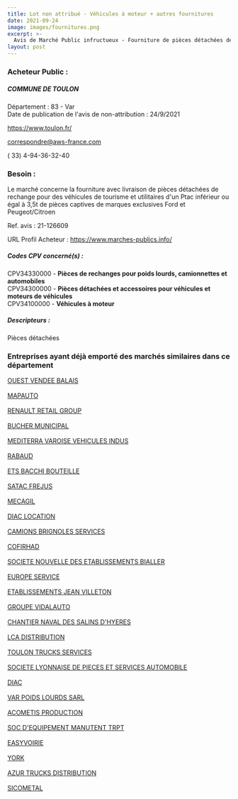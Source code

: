 ```yaml
---
title: Lot non attribué - Véhicules à moteur + autres fournitures
date: 2021-09-24
image: images/fournitures.png
excerpt: >-
  Avis de Marché Public infructueux - Fourniture de pièces détachées de rechange pour des véhicules de tourisme et utilitaires d'un Ptac inférieur ou égal à 3,5t de pièces captives de marques exclusives Ford et Peugeot
layout: post
---
```


### Acheteur Public :
##### COMMUNE DE TOULON
Département : 83 - Var<br/>
Date de publication de l'avis de non-attribution : 24/9/2021


https://www.toulon.fr/

correspondre@aws-france.com

( 33) 4-94-36-32-40
### Besoin :

Le marché concerne la fourniture avec livraison de pièces détachées de rechange pour des véhicules de tourisme et utilitaires d'un Ptac inférieur ou égal à 3,5t de pièces captives de marques exclusives Ford et Peugeot/Citroen

Ref. avis : 21-126609

URL Profil Acheteur : https://www.marches-publics.info/

##### Codes CPV concerné(s) :
CPV34330000 - **Pièces de rechanges pour poids lourds, camionnettes et automobiles** <br/>
CPV34300000 - **Pièces détachées et accessoires pour véhicules et moteurs de véhicules** <br/>
CPV34100000 - **Véhicules à moteur** <br/>

##### Descripteurs :
Pièces détachées <br/>

### Entreprises ayant déjà emporté des marchés similaires dans ce département
<a href="/entreprise-543/siren-027080225">OUEST VENDEE BALAIS</a><br/><br/>
<a href="/entreprise-545/siren-311822738">MAPAUTO</a><br/><br/>
<a href="/entreprise-545/siren-312212301">RENAULT RETAIL GROUP</a><br/><br/>
<a href="/entreprise-545/siren-312378870">BUCHER MUNICIPAL</a><br/><br/>
<a href="/entreprise-546/siren-319569190">MEDITERRA VAROISE VEHICULES INDUS</a><br/><br/>
<a href="/entreprise-546/siren-321278400">RABAUD</a><br/><br/>
<a href="/entreprise-546/siren-322284274">ETS BACCHI BOUTEILLE</a><br/><br/>
<a href="/entreprise-546/siren-324144971">SATAC FREJUS</a><br/><br/>
<a href="/entreprise-547/siren-326617412">MECAGIL</a><br/><br/>
<a href="/entreprise-547/siren-329892368">DIAC LOCATION</a><br/><br/>
<a href="/entreprise-549/siren-344708441">CAMIONS BRIGNOLES SERVICES</a><br/><br/>
<a href="/entreprise-550/siren-351438239">COFIRHAD</a><br/><br/>
<a href="/entreprise-552/siren-380803130">SOCIETE NOUVELLE DES ETABLISSEMENTS BIALLER</a><br/><br/>
<a href="/entreprise-552/siren-383888187">EUROPE SERVICE</a><br/><br/>
<a href="/entreprise-553/siren-388931339">ETABLISSEMENTS JEAN VILLETON</a><br/><br/>
<a href="/entreprise-554/siren-393071725">GROUPE VIDALAUTO</a><br/><br/>
<a href="/entreprise-555/siren-400966644">CHANTIER NAVAL DES SALINS D'HYERES</a><br/><br/>
<a href="/entreprise-570/siren-519724363">LCA DISTRIBUTION</a><br/><br/>
<a href="/entreprise-573/siren-599500071">TOULON TRUCKS SERVICES</a><br/><br/>
<a href="/entreprise-573/siren-642880041">SOCIETE LYONNAISE DE PIECES ET SERVICES AUTOMOBILE</a><br/><br/>
<a href="/entreprise-573/siren-702002221">DIAC</a><br/><br/>
<a href="/entreprise-573/siren-722850047">VAR POIDS LOURDS SARL</a><br/><br/>
<a href="/entreprise-574/siren-751191289">ACOMETIS PRODUCTION</a><br/><br/>
<a href="/entreprise-575/siren-778128462">SOC D'EQUIPEMENT MANUTENT TRPT</a><br/><br/>
<a href="/entreprise-576/siren-800780124">EASYVOIRIE</a><br/><br/>
<a href="/entreprise-577/siren-803877554">YORK</a><br/><br/>
<a href="/entreprise-579/siren-824812986">AZUR TRUCKS DISTRIBUTION</a><br/><br/>
<a href="/entreprise-580/siren-831963160">SICOMETAL</a><br/><br/>
